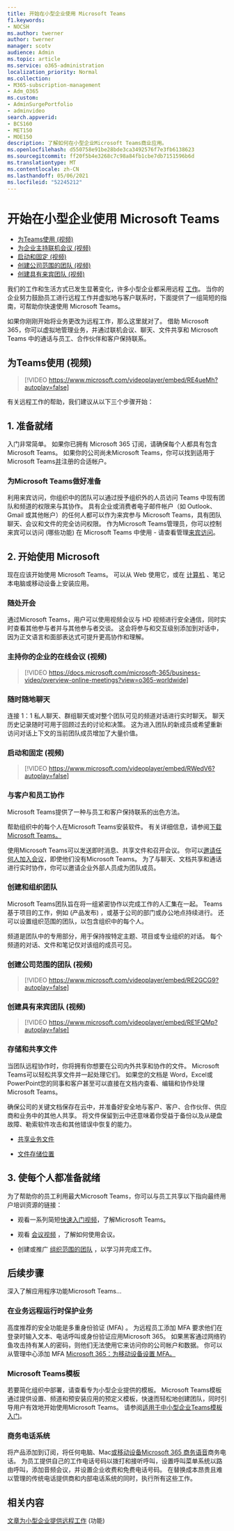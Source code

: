 ```yaml
---
title: 开始在小型企业使用 Microsoft Teams
f1.keywords:
- NOCSH
ms.author: twerner
author: twerner
manager: scotv
audience: Admin
ms.topic: article
ms.service: o365-administration
localization_priority: Normal
ms.collection:
- M365-subscription-management
- Adm_O365
ms.custom:
- AdminSurgePortfolio
- adminvideo
search.appverid:
- BCS160
- MET150
- MOE150
description: 了解如何在小型企业Microsoft Teams商业应用。
ms.openlocfilehash: d550758e91be28bde3ca3492576f7e3fb6138623
ms.sourcegitcommit: ff20f5b4e3268c7c98a84fb1cbe7db7151596b6d
ms.translationtype: MT
ms.contentlocale: zh-CN
ms.lasthandoff: 05/06/2021
ms.locfileid: "52245212"
---
```

# <a name="get-started-with-microsoft-teams-in-your-small-business"></a>开始在小型企业使用 Microsoft Teams

- [为Teams使用 (视频) ](#use-teams-for-your-business-video)
- [为企业主持联机会议 (视频) ](#host-online-meetings-for-your-business-video)
- [启动和固定 (视频) ](#start-and-pin-chats-video)
- [创建公司范围的团队 (视频) ](#create-a-company-wide-team-video)
- [创建具有来宾团队 (视频) ](#create-a-team-with-guests-video)

我们的工作和生活方式已发生显著变化，许多小型企业都采用远程 [工作](https://www.microsoft.com/microsoft-teams/work-remotely?ocid=oo_support_mix_marvel_ups_support_smcteamsmb_inline)。 当你的企业努力鼓励员工进行远程工作并虚拟地与客户联系时，下面提供了一组简短的指南，可帮助你快速使用 Microsoft Teams。 

如果你刚刚开始将业务更改为远程工作，那么这里就对了。 借助 Microsoft 365，你可以虚拟地管理业务，并通过联机会议、聊天、文件共享和 Microsoft Teams 中的通话与员工、合作伙伴和客户[](https://www.microsoft.com/microsoft-teams/instant-messaging?ocid=oo_support_mix_marvel_ups_support_smcteamsmb_inline)保持联系。 

## <a name="use-teams-for-your-business-video"></a>为Teams使用 (视频) 

> [!VIDEO https://www.microsoft.com/videoplayer/embed/RE4ueMh?autoplay=false]

有关远程工作的帮助，我们建议从以下三个步骤开始：

## <a name="1-get-ready"></a>1. 准备就绪 

入门非常简单。 如果你已拥有 Microsoft 365 订阅，请确保每个人都具有包含 Microsoft Teams。 如果你的公司尚未Microsoft Teams，你可以找到适用于Microsoft Teams[并](https://www.microsoft.com/microsoft-teams/teams-for-work)注册的合适帐户。

### <a name="get-microsoft-teams-ready-for-your-customers"></a>为Microsoft Teams做好准备

利用来宾访问，你组织中的团队可以通过授予组织外的人员访问 Teams 中现有团队和频道的权限来与其协作。 具有企业或消费者电子邮件帐户（如 Outlook、Gmail 或其他帐户）的任何人都可以作为来宾参与 Microsoft Teams，具有团队聊天、会议和文件的完全访问权限。 作为Microsoft Teams管理员，你可以控制来宾可以访问 (哪些功能) 在 Microsoft Teams 中使用 - 请查看管理[来宾访问](https://docs.microsoft.com/microsoftteams/set-up-guests)。

## <a name="2-start-using-microsoft"></a>2. 开始使用 Microsoft 

现在应该开始使用 Microsoft Teams。 可以从 Web 使用它，或在 [计算机](https://aka.ms/installteams) 、笔记本电脑或移动设备上安装应用。

### <a name="meet-from-anywhere"></a>随处开会

通过Microsoft Teams，用户可以使用视频会议与 HD 视频进行安全通信，同时实时查看其他参与者并与其他参与者交谈。 这会将参与和交互级别添加到对话中，因为正文语言和面部表达式可提升更高协作和理解。

### <a name="host-online-meetings-for-your-business-video"></a>主持你的企业的在线会议 (视频) 

> [!VIDEO https://docs.microsoft.com/microsoft-365/business-video/overview-online-meetings?view=o365-worldwide]

### <a name="chat-from-anywhere"></a>随时随地聊天

连接 1：1 私人聊天、群组聊天或对整个团队可见的频道对话进行实时聊天。 聊天历史记录随时可用于回顾过去的讨论和决策。 这为进入团队的新成员或希望重新访问对话上下文的当前团队成员增加了大量价值。

### <a name="start-and-pin-chats-video"></a>启动和固定 (视频) 

> [!VIDEO https://www.microsoft.com/videoplayer/embed/RWedV6?autoplay=false]

### <a name="collaborate-with-customers-and-employees"></a>与客户和员工协作

Microsoft Teams提供了一种与员工和客户保持联系的出色方法。

帮助组织中的每个人在Microsoft Teams安装软件。 有关详细信息，请参阅[下载Microsoft Teams。](https://aka.ms/downloadteams)

使用Microsoft Teams可以发送即时消息、共享文件和召开会议。 你可以[邀请任何人加入会议](schedule-guest-meeting.md)，即使他们没有Microsoft Teams。 为了与聊天、文档共享和通话进行实时协作，你可以邀请企业外部人员成为团队成员。

### <a name="create-and-organize-teams"></a>创建和组织团队

Microsoft Teams团队旨在将一组紧密协作以完成工作的人汇集在一起。 Teams基于项目的工作，例如 (产品发布) ，或基于公司的部门或办公地点持续进行。 还可以设置组织范围的团队，以包含组织中的每个人。

频道是团队中的专用部分，用于保持按特定主题、项目或专业组织的对话。 每个频道的对话、文件和笔记仅对该组的成员可见。

### <a name="create-a-company-wide-team-video"></a>创建公司范围的团队 (视频) 

> [!VIDEO https://www.microsoft.com/videoplayer/embed/RE2GCG9?autoplay=false]

### <a name="create-a-team-with-guests-video"></a>创建具有来宾团队 (视频) 

> [!VIDEO https://www.microsoft.com/videoplayer/embed/RE1FQMp?autoplay=false]

### <a name="store-and-share-files"></a>存储和共享文件

当团队远程协作时，你将拥有你想要在公司内外共享和协作的文件。 Microsoft Teams可以轻松共享文件并一起处理它们。 如果您的文档是 Word，Excel或PowerPoint您的同事和客户甚至可以直接在文档内查看、编辑和协作处理Microsoft Teams。

确保公司的关键文档保存在云中，并准备好安全地与客户、客户、合作伙伴、供应商和业务中的其他人共享。 将文件保留到云中还意味着你受益于备份以及从硬盘故障、勒索软件攻击和其他错误中恢复的能力。

- [共享业务文件](overview-file-sharing.md)

- [文件存储位置](store-files.md)

## <a name="3-get-everyone-ready"></a>3. 使每个人都准备就绪

为了帮助你的员工利用最大Microsoft Teams，你可以与员工共享以下指向最终用户培训资源的链接：

- 观看一系列简短[快速入门视频](https://support.microsoft.com/office/microsoft-teams-video-training-4f108e54-240b-4351-8084-b1089f0d21d7)，了解Microsoft Teams。

- 观看 [会议视频](https://support.microsoft.com/office/b6caa0d4-eecb-4aa0-bc75-c05f4cd907b2) ，了解如何使用会议。

- 创建或推广 [组织范围的团队](org-wide-team.md) ，以学习并完成工作。

## <a name="next-steps"></a>后续步骤

深入了解应用程序功能Microsoft Teams...

### <a name="secure-your-business-as-it-runs-remotely"></a>在业务远程运行时保护业务

高度推荐的安全功能是多重身份验证 (MFA) 。 为远程员工添加 MFA 要求他们在登录时输入文本、电话呼叫或身份验证应用Microsoft 365。 如果黑客通过网络钓鱼攻击持有某人的密码，则他们无法使用它来访问你的公司帐户和数据。 你可以从管理中心添加 MFA [Microsoft 365：为移动设备设置 MFA。](set-up-mfa.md)

### <a name="microsoft-teams-templates"></a>Microsoft Teams模板

若要简化组织中部署，请查看专为小型企业提供的模板。 Microsoft Teams模板通过提供设置、频道和预安装应用的预定义模板，快速而轻松地创建团队，同时引导用户有效地开始使用Microsoft Teams。 请参阅[适用于中小型企业Teams模板入门](https://docs.microsoft.com/microsoftteams/smb-templates)。

### <a name="business-phone-system"></a>商务电话系统

将产品添加到订阅，将任何电脑、Mac[或移动设备Microsoft 365 商务语音](https://aka.ms/getbusinessvoice)商务电话。 为员工提供自己的工作电话号码以拨打和接听呼叫，设置呼叫菜单系统以路由呼叫，添加音频会议，并设置企业收费和免费电话号码。 在替换成本昂贵且难以管理的传统电话提供商和内部电话系统的同时，执行所有这些工作。

## <a name="related-content"></a>相关内容

[文章为小型企业提供远程工作](../admin/misc/empower-your-small-business-with-remote-work.md) (功能) 